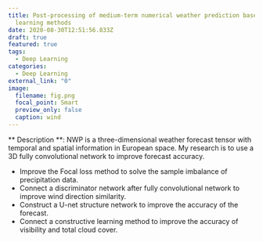 ```yaml
---
title: Post-processing of medium-term numerical weather prediction based on deep
  learning methods
date: 2020-08-30T12:51:56.833Z
draft: true
featured: true
tags:
  - Deep Learning
categories:
  - Deep Learning
external_link: "0"
image:
  filename: fig.png
  focal_point: Smart
  preview_only: false
  caption: wind
---
```

** Description **: NWP is a three-dimensional weather forecast tensor with temporal and spatial information in European space. My research is to use a 3D fully convolutional network to improve forecast accuracy.
* Improve the Focal loss method to solve the sample imbalance of precipitation data.
* Connect a discriminator network after fully convolutional network to improve wind direction similarity.
* Construct a U-net structure network to improve the accuracy of the forecast.
* Connect a constructive learning method to improve the accuracy of visibility and total cloud cover.